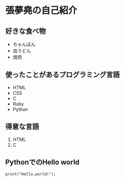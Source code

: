 # 張夢堯の自己紹介

## 好きな食べ物
- ちゃんぽん
- 皿うどん
- 焼肉

## 使ったことがあるプログラミング言語
- HTML
- CSS
- C
- Ruby
- Python

## 得意な言語
1. HTML
1. C

## PythonでのHello world
```
print("Hello,world!");
```
